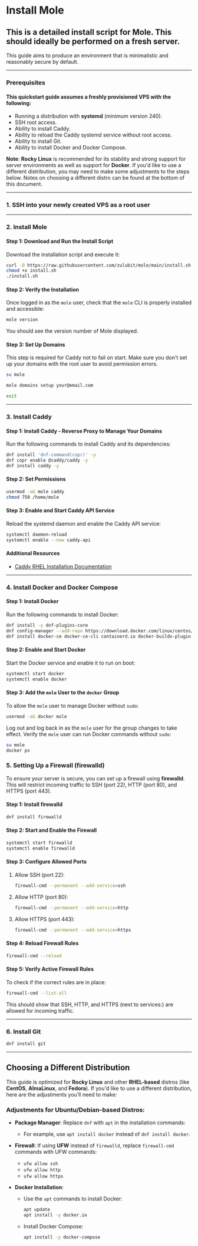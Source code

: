 # Install Mole 

## This is a detailed install script for Mole. This should ideally be performed on a fresh server.

This guide aims to produce an environment that is minimalistic and reasonably secure by default.

---

### Prerequisites

#### This quickstart guide assumes a freshly provisioned VPS with the following:

- Running a distribution with **systemd** (minimum version 240).
- SSH root access.
- Ability to install Caddy.
- Ability to reload the Caddy systemd service without root access.
- Ability to install Git.
- Ability to install Docker and Docker Compose.

**Note**: **Rocky Linux** is recommended for its stability and strong support for server environments as well as support for **Docker**. If you'd like to use a different distribution, you may need to make some adjustments to the steps below. Notes on choosing a different distro can be found at the bottom of this document.

---

### 1. SSH into your newly created VPS as a root user

---

### 2. Install Mole

#### Step 1: Download and Run the Install Script

Download the installation script and execute it:

```bash
curl -O https://raw.githubusercontent.com/zulubit/mole/main/install.sh
chmod +x install.sh
./install.sh
```

#### Step 2: Verify the Installation

Once logged in as the `mole` user, check that the `mole` CLI is properly installed and accessible:

```bash
mole version
```

You should see the version number of Mole displayed.

#### Step 3: Set Up Domains

This step is required for Caddy not to fail on start. Make sure you don't set up your domains with the root user to avoid permission errors.

```bash
su mole
```

```bash
mole domains setup your@email.com
```

```bash
exit
```

---

### 3. Install Caddy

#### Step 1: Install Caddy - Reverse Proxy to Manage Your Domains

Run the following commands to install Caddy and its dependencies:

```bash
dnf install 'dnf-command(copr)' -y
dnf copr enable @caddy/caddy -y
dnf install caddy -y
```

#### Step 2: Set Permissions

```bash
usermod -aG mole caddy
chmod 750 /home/mole
```

#### Step 3: Enable and Start Caddy API Service

Reload the systemd daemon and enable the Caddy API service:

```bash
systemctl daemon-reload
systemctl enable --now caddy-api
```

#### Additional Resources

- [Caddy RHEL Installation Documentation](https://caddyserver.com/docs/install#fedora-redhat-centos)

---

### 4. Install Docker and Docker Compose

#### Step 1: Install Docker

Run the following commands to install Docker:

```bash
dnf install -y dnf-plugins-core
dnf config-manager --add-repo https://download.docker.com/linux/centos/docker-ce.repo
dnf install docker-ce docker-ce-cli containerd.io docker-buildx-plugin -y
```

#### Step 2: Enable and Start Docker

Start the Docker service and enable it to run on boot:

```bash
systemctl start docker
systemctl enable docker
```

#### Step 3: Add the `mole` User to the `docker` Group

To allow the `mole` user to manage Docker without `sudo`:

```bash
usermod -aG docker mole
```

Log out and log back in as the `mole` user for the group changes to take effect. Verify the `mole` user can run Docker commands without `sudo`:

```bash
su mole
docker ps
```

### 5. Setting Up a Firewall (firewalld)

To ensure your server is secure, you can set up a firewall using **firewalld**. This will restrict incoming traffic to SSH (port 22), HTTP (port 80), and HTTPS (port 443).

#### Step 1: Install firewalld

```bash
dnf install firewalld
```

#### Step 2: Start and Enable the Firewall

```bash
systemctl start firewalld
systemctl enable firewalld
```

#### Step 3: Configure Allowed Ports

1. Allow SSH (port 22):

   ```bash
   firewall-cmd --permanent --add-service=ssh
   ```

2. Allow HTTP (port 80):

   ```bash
   firewall-cmd --permanent --add-service=http
   ```

3. Allow HTTPS (port 443):

   ```bash
   firewall-cmd --permanent --add-service=https
   ```

#### Step 4: Reload Firewall Rules

```bash
firewall-cmd --reload
```

#### Step 5: Verify Active Firewall Rules

To check if the correct rules are in place:

```bash
firewall-cmd --list-all
```

This should show that SSH, HTTP, and HTTPS (next to services:) are allowed for incoming traffic.

---

### 6. Install Git

```bash
dnf install git
```

---

## Choosing a Different Distribution

This guide is optimized for **Rocky Linux** and other **RHEL-based** distros (like **CentOS**, **AlmaLinux**, and **Fedora**). If you'd like to use a different distribution, here are the adjustments you’ll need to make:

### Adjustments for Ubuntu/Debian-based Distros:

- **Package Manager**: Replace `dnf` with `apt` in the installation commands:
  - For example, use `apt install docker` instead of `dnf install docker`.

- **Firewall**: If using **UFW** instead of `firewalld`, replace `firewall-cmd` commands with UFW commands:
  - `ufw allow ssh`
  - `ufw allow http`
  - `ufw allow https`

- **Docker Installation**:
  - Use the `apt` commands to install Docker:
    ```bash
    apt update
    apt install -y docker.io
    ```
  - Install Docker Compose:
    ```bash
    apt install -y docker-compose
    ```

